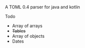 A TOML 0.4 parser for java and kotlin 

Todo
- Array of arrays
- ~~Tables~~
- Array of objects
- Dates